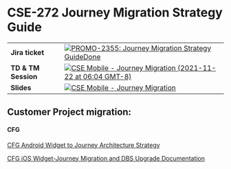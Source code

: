 # CSE-272 Journey Migration Strategy Guide

|     |     |
| --- | --- |
| **Jira ticket** | [![](https://backbase.atlassian.net/rest/api/2/universal_avatar/view/type/issuetype/avatar/17301?size=medium)PROMO-2355: Journey Migration Strategy GuideDone](https://backbase.atlassian.net/browse/CSE-272) |
| **TD & TM Session** | [![](https://developers.google.com/drive/images/drive_icon.png)CSE Mobile - Journey Migration (2021-11-22 at 06:04 GMT-8)](https://drive.google.com/file/d/1-xNwVMb2gA1yLSJXR68wRdGWshmb37HY/view?usp=sharing) |
| **Slides** | [![](https://developers.google.com/drive/images/drive_icon.png)CSE Mobile - Journey Migration](https://docs.google.com/presentation/d/15dSMEoOUu0OkYOi9MWgoJjZHlOJHpdvx0F-Svay1J8I/edit?usp=sharing) |

## Customer Project migration:

#### CFG

[CFG Android Widget to Journey Architecture Strategy](https://backbase.atlassian.net/wiki/spaces/ES/pages/3786866725)

[CFG iOS Widget-Journey Migration and DBS Upgrade Documentation](https://backbase.atlassian.net/wiki/spaces/ES/pages/3862102068)